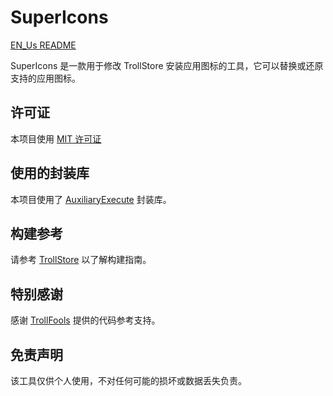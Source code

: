 # SuperIcons

[EN_Us README](README_EN.md)

SuperIcons 是一款用于修改 TrollStore 安装应用图标的工具，它可以替换或还原支持的应用图标。

## 许可证

本项目使用 [MIT 许可证](https://github.com/huami1314/SuperIcons?tab=MIT-1-ov-file)

## 使用的封装库

本项目使用了 [AuxiliaryExecute](https://github.com/Lakr233/AuxiliaryExecute) 封装库。

## 构建参考

请参考 [TrollStore](https://github.com/opa334/TrollStore) 以了解构建指南。

## 特别感谢

感谢 [TrollFools](https://github.com/Lessica/TrollFools) 提供的代码参考支持。

## 免责声明

该工具仅供个人使用，不对任何可能的损坏或数据丢失负责。
